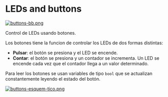 # LEDs and buttons

[![buttons-bb.png](https://i.postimg.cc/7LTxqn4n/buttons-bb.png)](https://postimg.cc/NyBh4T5K)

Control de LEDs usando botones.

Los botones tiene la funcion de controlar los LEDs de dos formas distintas:

- **Pulsar**: el botón se presiona y el LED se encende.
- **Contar**: el botón se presiona y un contador se incrementa. Un LED se encende cada vez que el contador llega a un valor determinado.

Para leer los botones se usan variables de tipo `bool` que se actualizan constantemente leyendo el estado del botón.

[![buttons-esquem-tico.png](https://i.postimg.cc/XJf4CNpZ/buttons-esquem-tico.png)](https://postimg.cc/YGC5cHNk)